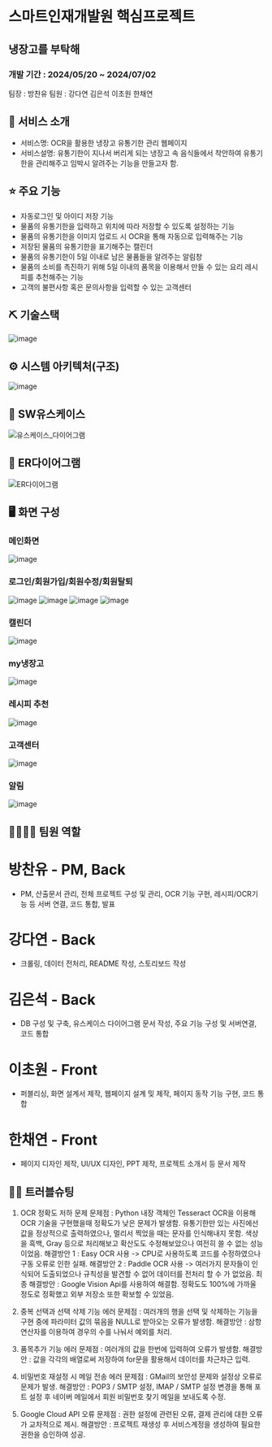 # 스마트인재개발원 핵심프로젝트
## 냉장고를 부탁해
### 개발 기간 : 2024/05/20 ~ 2024/07/02

팀장 : 방찬유
팀원 : 강다연
       김은석
       이초원
       한채연


## 👀 서비스 소개
* 서비스명:  OCR을 활용한 냉장고 유통기한 관리 웹페이지
* 서비스설명: 유통기한이 지나서 버리게 되는 냉장고 속 음식들에서 착안하여 유통기한을 관리해주고 임박시
알려주는 기능을 만들고자 함.


## ⭐ 주요 기능
* 자동로그인 및 아이디 저장 기능
* 물품의 유통기한을 입력하고 위치에 따라 저장할 수 있도록 설정하는 기능
* 물품의 유통기한을 이미지 업로드 시 OCR을 통해 자동으로 입력해주는 기능
* 저장된 물품의 유통기한을 표기해주는 캘린더
* 물품의 유통기한이 5일 이내로 남은 물품들을 알려주는 알림창
* 물품의 소비를 촉진하기 위해 5일 이내의 품목을 이용해서 만들 수 있는 요리 레시피를 추천해주는 기능
* 고객의 불편사항 혹은 문의사항을 입력할 수 있는 고객센터

## ⛏ 기술스택
![image](https://github.com/Bchanyou/Take_care_of_the_fridge/assets/162541713/01b1c6f9-298b-481a-a4ac-08a0cc5c3df3)


## ⚙ 시스템 아키텍처(구조)
![image](https://github.com/Bchanyou/Take_care_of_the_fridge/assets/162541713/d21ab0ce-5c7a-469e-8b90-e5184b4f2a16)


## 📌 SW유스케이스
![유스케이스_다이어그램](https://github.com/Bchanyou/Take_care_of_the_fridge/assets/162541713/a0a25ce2-ccf4-4f70-9ea3-ffb34e8193e0)


## 📌 ER다이어그램
![ER다이어그램](https://github.com/Bchanyou/Take_care_of_the_fridge/assets/162541713/761d721c-50da-466f-bf6f-b5dea27c2724)


## 🖥 화면 구성
### 메인화면
![image](https://github.com/Bchanyou/Take_care_of_the_fridge/assets/162541713/19fb3d5c-95c5-47bb-aa4a-6a676e3ae3d3)

### 로그인/회원가입/회원수정/회원탈퇴
![image](https://github.com/Bchanyou/Take_care_of_the_fridge/assets/162541713/3358c568-3746-48b5-b783-8a9ae1838491)
![image](https://github.com/Bchanyou/Take_care_of_the_fridge/assets/162541713/099d632c-d675-4671-bdaa-b09ad6a001f2)
![image](https://github.com/Bchanyou/Take_care_of_the_fridge/assets/162541713/ff4806a1-0285-492a-b6ad-316a351a737e)
![image](https://github.com/Bchanyou/Take_care_of_the_fridge/assets/162541713/092e51e4-ce63-4973-98dc-ece8088c0445)

### 캘린더
![image](https://github.com/Bchanyou/Take_care_of_the_fridge/assets/162541713/276e0632-f8d4-4ff6-95f0-ae084b9ded4c)

### my냉장고
![image](https://github.com/Bchanyou/Take_care_of_the_fridge/assets/162541713/b338473c-9b69-4673-857a-9f2cd4c6f430)

### 레시피 추천
![image](https://github.com/Bchanyou/Take_care_of_the_fridge/assets/162541713/23eb213c-9024-4bb7-93a0-47711e21693f)

### 고객센터
![image](https://github.com/Bchanyou/Take_care_of_the_fridge/assets/162541713/79a07729-f5e4-4e9d-8cfe-3a0c62d13901)

### 알림
![image](https://github.com/Bchanyou/Take_care_of_the_fridge/assets/162541713/7f725a98-e1bd-444a-87f2-f5159a3897c4)



## 👨‍👩‍👦‍👦 팀원 역할

# 방찬유 - PM, Back
- PM, 산출문서 관리, 전체 프로젝트 구성 및 관리, OCR 기능 구현, 레시피/OCR기능 등 서버 연결, 코드 통합, 발표
# 강다연 - Back
- 크롤링, 데이터 전처리, README 작성, 스토리보드 작성
# 김은석 - Back
- DB 구성 및 구축, 유스케이스 다이어그램 문서 작성, 주요 기능 구성 및 서버연결, 코드 통합
# 이초원 - Front
- 퍼블리싱, 화면 설계서 제작, 웹페이지 설계 밎 제작, 페이지 동작 기능 구현, 코드 통합
# 한채연 - Front
- 페이지 디자인 제작, UI/UX 디자인, PPT 제작, 프로젝트 소개서 등 문서 제작

## 🤾‍♂️ 트러블슈팅
1. OCR 정확도 저하 문제
문제점 : Python 내장 객체인 Tesseract OCR을 이용해 OCR 기술을 구현했을때 정확도가 낮은 문제가 발생함.
       유통기한만 있는 사진에선 값을 정상적으로 출력하였으나, 멀리서 찍었을 때는 문자를 인식해내지 못함.
       색상을 흑백, Gray 등으로 처리해보고 확산도도 수정해보았으나 여전히 쓸 수 없는 성능이었음.
   해결방안 1 : Easy OCR 사용
          -> CPU로 사용하도록 코드를 수정하였으나 구동 오류로 인한 실패.
   해결방안 2 : Paddle OCR 사용
          -> 여러가지 문자들이 인식되어 도출되었으나 규칙성을 발견할 수 없어 데이터를 전처리 할 수 가 없었음.
최종 해결방안 : Google Vision Api를 사용하여 해결함. 정확도도 100%에 가까울 정도로 정확했고 외부 저장소 또한 확보할 수 있었음.

2. 중복 선택과 선택 삭제 기능 에러
문제점 : 여러개의 행을 선택 및 삭제하는 기능을 구현 중에 파라미터 값의 묶음을 NULL로 받아오는 오류가 발생함.
해결방안 : 삼항연산자를 이용하여 경우의 수를 나눠서 예외를 처리.

3. 품목추가 기능 에러
문제점 : 여러개의 값을 한번에 입력하여 오류가 발생함.
해결방안 : 값을 각각의 배열로써 저장하여 for문을 활용해서 데이터를 차근차근 입력.

4. 비밀번호 재설정 시 메일 전송 에러
문제점 : GMail의 보안성 문제와 설정상 오류로 문제가 발생.
해결방안 : POP3 / SMTP 설정, IMAP / SMTP 설정 변경을 통해 포트 설정 후 네이버 메일에서 회원 비밀번호 찾기 메일을 보내도록 수정.

5. Google Cloud API 오류
문제점 : 권한 설정에 관련된 오류, 결제 관리에 대한 오류가 교차적으로 제시.
해결방안 : 프로젝트 재생성 후 서비스계정을 생성하여 필요한 권한을 승인하여 성공.
